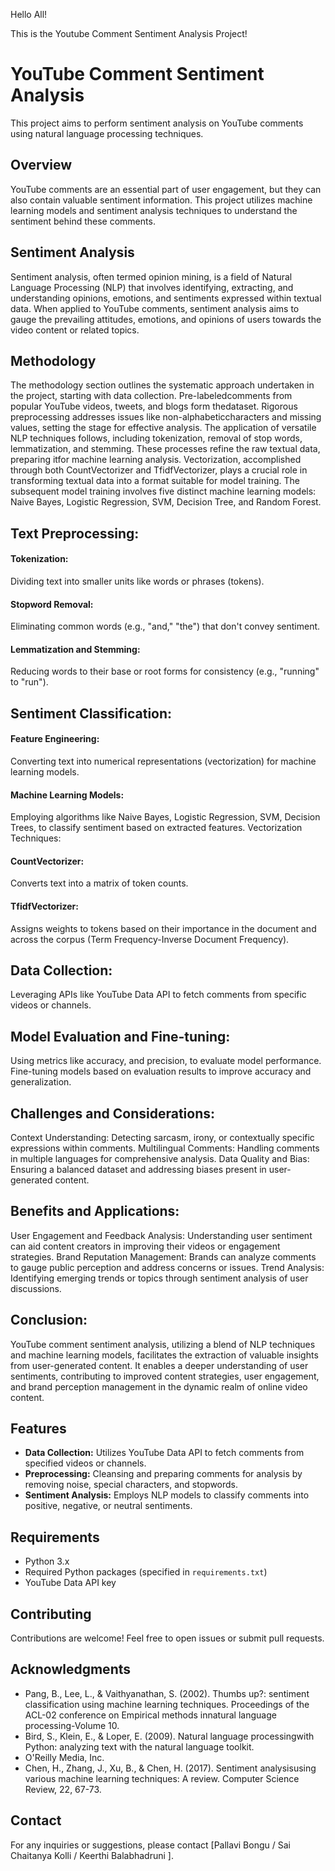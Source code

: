 Hello All!

This is the Youtube Comment Sentiment Analysis Project!

# YouTube Comment Sentiment Analysis

This project aims to perform sentiment analysis on YouTube comments using natural language processing techniques.

## Overview

YouTube comments are an essential part of user engagement, but they can also contain valuable sentiment information. This project utilizes machine learning models and sentiment analysis techniques to understand the sentiment behind these comments.

## Sentiment Analysis

Sentiment analysis, often termed opinion mining, is a field of Natural Language Processing (NLP) that involves identifying, extracting, and understanding opinions, emotions, and sentiments expressed within textual data. When applied to YouTube comments, sentiment analysis aims to gauge the prevailing attitudes, emotions, and opinions of users towards the video content or related topics.

## Methodology

The methodology section outlines the systematic approach undertaken in the project, starting with data collection. Pre-labeledcomments from popular YouTube videos, tweets, and blogs form thedataset. Rigorous preprocessing addresses issues like non-alphabeticcharacters and missing values, setting the stage for effective analysis. The application of versatile NLP techniques follows, including tokenization, removal of stop words, lemmatization, and stemming. These processes refine the raw textual data, preparing itfor machine learning analysis. Vectorization, accomplished through both CountVectorizer and TfidfVectorizer, plays a crucial role in transforming textual data into a format suitable for model training. The subsequent model training involves five distinct machine learning models: Naive Bayes, Logistic Regression, SVM, Decision Tree, and Random Forest.

## Text Preprocessing:

#### Tokenization: 
Dividing text into smaller units like words or phrases (tokens).
#### Stopword Removal: 
Eliminating common words (e.g., "and," "the") that don't convey sentiment.
#### Lemmatization and Stemming:
Reducing words to their base or root forms for consistency (e.g., "running" to "run").

## Sentiment Classification:

#### Feature Engineering: 
Converting text into numerical representations (vectorization) for machine learning models.
#### Machine Learning Models: 
Employing algorithms like Naive Bayes, Logistic Regression, SVM, Decision Trees, to classify sentiment based on extracted features.
Vectorization Techniques:
#### CountVectorizer: 
Converts text into a matrix of token counts.
#### TfidfVectorizer: 
Assigns weights to tokens based on their importance in the document and across the corpus (Term Frequency-Inverse Document Frequency).

## Data Collection:

Leveraging APIs like YouTube Data API to fetch comments from specific videos or channels.

## Model Evaluation and Fine-tuning:

Using metrics like accuracy, and precision, to evaluate model performance.
Fine-tuning models based on evaluation results to improve accuracy and generalization.

## Challenges and Considerations:

Context Understanding: Detecting sarcasm, irony, or contextually specific expressions within comments.
Multilingual Comments: Handling comments in multiple languages for comprehensive analysis.
Data Quality and Bias: Ensuring a balanced dataset and addressing biases present in user-generated content.

## Benefits and Applications:

User Engagement and Feedback Analysis: Understanding user sentiment can aid content creators in improving their videos or engagement strategies.
Brand Reputation Management: Brands can analyze comments to gauge public perception and address concerns or issues.
Trend Analysis: Identifying emerging trends or topics through sentiment analysis of user discussions.

## Conclusion:

YouTube comment sentiment analysis, utilizing a blend of NLP techniques and machine learning models, facilitates the extraction of valuable insights from user-generated content. It enables a deeper understanding of user sentiments, contributing to improved content strategies, user engagement, and brand perception management in the dynamic realm of online video content.

## Features

- **Data Collection:** Utilizes YouTube Data API to fetch comments from specified videos or channels.
- **Preprocessing:** Cleansing and preparing comments for analysis by removing noise, special characters, and stopwords.
- **Sentiment Analysis:** Employs NLP models to classify comments into positive, negative, or neutral sentiments.

## Requirements

- Python 3.x
- Required Python packages (specified in `requirements.txt`)
- YouTube Data API key

## Contributing

Contributions are welcome! Feel free to open issues or submit pull requests.

## Acknowledgments

- Pang, B., Lee, L., & Vaithyanathan, S. (2002). Thumbs up?: sentiment classification using machine learning techniques. Proceedings of the ACL-02 conference on Empirical methods innatural language processing-Volume 10.
- Bird, S., Klein, E., & Loper, E. (2009). Natural language processingwith Python: analyzing text with the natural language toolkit.
- O'Reilly Media, Inc.
- Chen, H., Zhang, J., Xu, B., & Chen, H. (2017). Sentiment analysisusing various machine learning techniques: A review. Computer Science Review, 22, 67-73.

## Contact

For any inquiries or suggestions, please contact [Pallavi Bongu / Sai Chaitanya Kolli / Keerthi Balabhadruni ].

